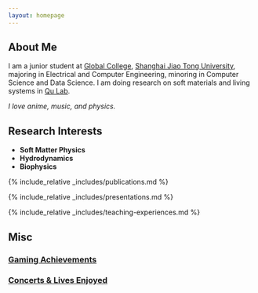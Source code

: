 ```yaml
---
layout: homepage
---
```


## About Me

I am a junior student at [Global College](https://www.ji.sjtu.edu.cn/), [Shanghai Jiao Tong University](https://en.sjtu.edu.cn/), majoring in Electrical and Computer Engineering, minoring in Computer Science and Data Science. I am doing research on soft materials and living systems in [Qu Lab](https://sites.ji.sjtu.edu.cn/zijie-qu/group/).


_I love anime, music, and physics._

## Research Interests

- **Soft Matter Physics**
- **Hydrodynamics**
- **Biophysics**

{% include_relative _includes/publications.md %}

{% include_relative _includes/presentations.md %}

{% include_relative _includes/teaching-experiences.md %}

## Misc

### [Gaming Achievements](/games/)

### [Concerts & Lives Enjoyed](/concerts/)

